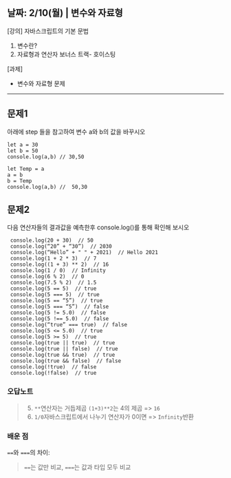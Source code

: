 ## 날짜: 2/10(월) | 변수와 자료형

[강의]
자바스크립트의 기본 문법 
1. 변수란? 
2. 자료형과 연산자 보너스 트랙- 호이스팅

[과제]
- 변수와 자료형 문제

---
## 문제1
 아래에 step 들을 참고하여 변수 a와 b의 값을 바꾸시오

```javascript=
let a = 30
let b = 50
console.log(a,b) // 30,50 

let Temp = a
a = b 
b = Temp
console.log(a,b) //  50,30 
```

## 문제2
다음 연산자들의 결과값을 예측한후 console.log()를 통해 확인해 보시오
```javascript=
 console.log(20 + 30)  // 50
 console.log(“20” + “30”)  // 2030
 console.log(“Hello” + " " + 2021)  // Hello 2021
 console.log(1 + 2 * 3)  // 7
 console.log((1 + 3) ** 2)  // 16
 console.log(1 / 0)  // Infinity
 console.log(6 % 2)  // 0
 console.log(7.5 % 2)  // 1.5
 console.log(5 == 5)  // true
 console.log(5 === 5)  // true
 console.log(5 == “5”)  // true
 console.log(5 === “5”)  // false
 console.log(5 != 5.0)  // false
 console.log(5 !== 5.0)  // false
 console.log(“true” === true)  // false
 console.log(5 <= 5.0)  // true
 console.log(5 >= 5)  // true
 console.log(true || true)  // true
 console.log(true || false)  // true
 console.log(true && true)  // true
 console.log(true && false)  // false
 console.log(!true)  // false
 console.log(!false)  // true
```

### 오답노트
>5. `**`연산자는 거듭제곱 `(1+3)**2`는 4의 제곱 => `16`
>6. `1/0`자바스크립트에서 나누기 연산자가 0이면 => `Infinity`반환

### 배운 점
`==`와 `===`의 차이:
>`==`는 값만 비교, `===`는 값과 타입 모두 비교





